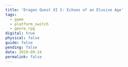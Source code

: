```yaml
---
title: 'Dragon Quest XI S: Echoes of an Elusive Age'
tags:
  - game
  - platform_switch
  - genre_rpg
digital: true
physical: false
guide: false
pending: false
date: 2019-09-24
permalink: false
---
```

